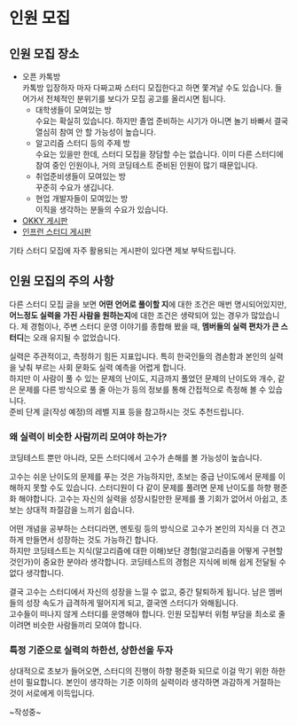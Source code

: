 # 인원 모집

## 인원 모집 장소

* 오픈 카톡방  
  카톡방 입장하자 마자 다짜고짜 스터디 모집한다고 하면 쫓겨날 수도 있습니다. 들어가서 전체적인 분위기를 보다가 모집 공고를 올리시면 됩니다.  
  * 대학생들이 모여있는 방  
    수요는 확실히 있습니다. 하지만 졸업 준비하는 시기가 아니면 놀기 바빠서 결국 열심히 참여 안 할 가능성이 높습니다.
  * 알고리즘 스터디 등의 주제 방  
    수요는 있을만 한데, 스터디 모집을 장담할 수는 없습니다. 이미 다른 스터디에 참여 중인 인원이나, 거의 코딩테스트 준비된 인원이 많기 때문입니다.
  * 취업준비생들이 모여있는 방  
    꾸준히 수요가 생깁니다. 
  * 현업 개발자들이 모여있는 방  
    이직을 생각하는 분들의 수요가 있습니다. 
* [OKKY 게시판](https://okky.kr/articles/gathering)
* [인프런 스터디 게시판](https://www.inflearn.com/community/studies)

기타 스터디 모집에 자주 활용되는 게시판이 있다면 제보 부탁드립니다.

## 인원 모집의 주의 사항

다른 스터디 모집 글을 보면 **어떤 언어로 풀이할 지**에 대한 조건은 매번 명시되어있지만, **어느정도 실력을 가진 사람을 원하는지**에 대한 조건은 생략되어 있는 경우가 많았습니다. 제 경험이나, 주변 스터디 운영 이야기를 종합해 봤을 때, **멤버들의 실력 편차가 큰 스터디**는 오래 유지될 수 없었습니다.

실력은 주관적이고, 측정하기 힘든 지표입니다. 특히 한국인들의 겸손함과 본인의 실력을 낮춰 부르는 사회 문화도 실력 예측을 어렵게 합니다.  
하지만 이 사람이 풀 수 있는 문제의 난이도, 지금까지 풀었던 문제의 난이도와 개수, 같은 문제를 다른 방식으로 풀 줄 아는가 등의 정보를 통해 간접적으로 측정해 볼 수 있습니다.  
준비 단계 글(작성 예정)의 레벨 지표 등을 참고하시는 것도 추천드립니다.

### 왜 실력이 비슷한 사람끼리 모여야 하는가?

코딩테스트 뿐만 아니라, 모든 스터디에서 고수가 손해를 볼 가능성이 높습니다.

고수는 쉬운 난이도의 문제를 푸는 것은 가능하지만, 초보는 중급 난이도에서 문제를 이해하지 못할 수도 있습니다. 스터디원이 다 같이 문제를 풀려면 문제 난이도를 하향 평준화 해야합니다. 고수는 자신의 실력을 성장시킬만한 문제를 풀 기회가 없어서 아쉽고, 초보는 상대적 좌절감을 느끼기 쉽습니다.

어떤 개념을 공부하는 스터디라면, 멘토링 등의 방식으로 고수가 본인의 지식을 더 견고하게 만들면서 성장하는 것도 가능하긴 합니다.  
하지만 코딩테스트는 지식(알고리즘에 대한 이해)보단 경험(알고리즘을 어떻게 구현할 것인가)이 중요한 분야라 생각합니다. 코딩테스트의 경험은 지식에 비해 쉽게 전달될 수 없다 생각합니다.

결국 고수는 스터디에서 자신의 성장을 느낄 수 없고, 중간 탈퇴하게 됩니다. 남은 멤버들의 성장 속도가 급격하게 떨어지게 되고, 결국엔 스터디가 와해됩니다.  
고수들이 떠나지 않게 스터디를 운영해야 합니다. 인원 모집부터 위험 부담을 최소로 줄이려면 비슷한 사람들끼리 모여야 합니다.

### 특정 기준으로 실력의 하한선, 상한선을 두자

상대적으로 초보가 들어오면, 스터디의 진행이 하향 평준화 되므로 이걸 막기 위한 하한선이 필요합니다. 본인이 생각하는 기준 이하의 실력이라 생각하면 과감하게 거절하는 것이 서로에게 이득입니다.

~작성중~
